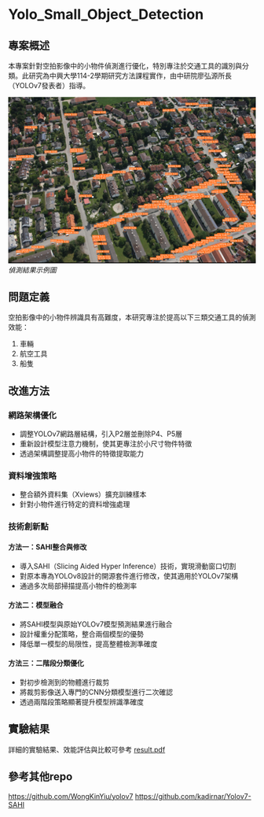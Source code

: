 # Yolo_Small_Object_Detection

## 專案概述
本專案針對空拍影像中的小物件偵測進行優化，特別專注於交通工具的識別與分類。此研究為中興大學114-2學期研究方法課程實作，由中研院廖弘源所長（YOLOv7發表者）指導。

![偵測示例](example1.png)
*偵測結果示例圖*

## 問題定義
空拍影像中的小物件辨識具有高難度，本研究專注於提高以下三類交通工具的偵測效能：
1. 車輛
2. 航空工具
3. 船隻

## 改進方法

### 網路架構優化
- 調整YOLOv7網路層結構，引入P2層並刪除P4、P5層
- 重新設計模型注意力機制，使其更專注於小尺寸物件特徵
- 透過架構調整提高小物件的特徵提取能力

### 資料增強策略
- 整合額外資料集（Xviews）擴充訓練樣本
- 針對小物件進行特定的資料增強處理

### 技術創新點

#### 方法一：SAHI整合與修改
- 導入SAHI（Slicing Aided Hyper Inference）技術，實現滑動窗口切割
- 對原本專為YOLOv8設計的開源套件進行修改，使其適用於YOLOv7架構
- 通過多次局部掃描提高小物件的檢測率

#### 方法二：模型融合
- 將SAHI模型與原始YOLOv7模型預測結果進行融合
- 設計權重分配策略，整合兩個模型的優勢
- 降低單一模型的局限性，提高整體檢測準確度

#### 方法三：二階段分類優化
- 對初步檢測到的物體進行裁剪
- 將裁剪影像送入專門的CNN分類模型進行二次確認
- 透過兩階段策略顯著提升模型辨識準確度

## 實驗結果
詳細的實驗結果、效能評估與比較可參考 [result.pdf](result.pdf)


## 參考其他repo
https://github.com/WongKinYiu/yolov7
https://github.com/kadirnar/Yolov7-SAHI